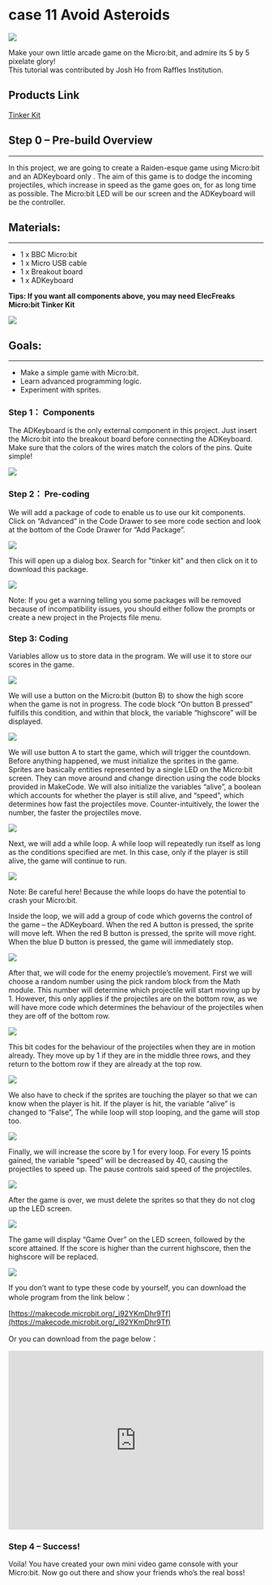 # case 11 Avoid Asteroids 

![](./images/6AIPczM.jpg)

Make your own little arcade game on the Micro:bit, and admire its 5 by 5 pixelate glory!  
This tutorial was contributed by Josh Ho from Raffles Institution.  


## Products Link

[Tinker Kit](https://www.elecfreaks.com/micro-bit-tinker-kit.html)

## Step 0 – Pre-build Overview    
---    

In this project, we are going to create a Raiden-esque game using Micro:bit and an ADKeyboard only . The aim of this game is to dodge the incoming projectiles, which increase in speed as the game goes on, for as long time as possible. The Micro:bit LED will be our screen and the ADKeyboard will be the controller.  


## Materials:    
---  
 
- 1 x BBC Micro:bit  
- 1 x Micro USB cable  
- 1 x Breakout board  
- 1 x ADKeyboard  

**Tips: If you want all components above, you may need ElecFreaks Micro:bit Tinker Kit**  

![](./images/Mp5cNkJ.jpg)   


## Goals:    
---  

- Make a simple game with Micro:bit.    
- Learn advanced programming logic.  
- Experiment with sprites.  


### Step 1： Components  
  
The ADKeyboard is the only external component in this project. Just insert the Micro:bit into the breakout board before connecting the ADKeyboard. Make sure that the colors of the wires match the colors of the pins. Quite simple!  

![](./images/SbMCZYA.jpg)  

### Step 2： Pre-coding  
  
We will add a package of code to enable us to use our kit components. Click on “Advanced” in the Code Drawer to see more code section and look at the bottom of the Code Drawer for “Add Package”.  

![](./images/TCRoSBR.jpg)  

This will open up a dialog box. Search for "tinker kit" and then click on it to download this package.  

![](./images/8a7kDKF.png)  

Note: If you get a warning telling you some packages will be removed because of incompatibility issues, you should either follow the prompts or create a new project in the Projects file menu.  

### Step 3: Coding  
  
Variables allow us to store data in the program. We will use it to store our scores in the game.

![](./images/IpUHtHw.jpg)  

We will use a button on the Micro:bit (button B) to show the high score when the game is not in progress. The code block “On button B pressed” fulfills this condition, and within that block, the variable “highscore” will be displayed.  

![](./images/koVaer9.jpg)  

We will use button A to start the game, which will trigger the countdown. Before anything happened, we must initialize the sprites in the game. Sprites are basically entities represented by a single LED on the Micro:bit screen. They can move around and change direction using the code blocks provided in MakeCode. We will also initialize the variables “alive”, a boolean which accounts for whether the player is still alive, and “speed”, which determines how fast the projectiles move. Counter-intuitively, the lower the number, the faster the projectiles move.  

![](./images/WS9mJfW.jpg)  

Next, we will add a while loop. A while loop will repeatedly run itself as long as the conditions specified are met. In this case, only if the player is still alive, the game will continue to run.

![](./images/lkr8BiI.jpg)  

Note: Be careful here! Because the while loops do have the potential to crash your Micro:bit.

Inside the loop, we will add a group of code which governs the control of the game – the ADKeyboard. When the red A button is pressed, the sprite will move left. When the red B button is pressed, the sprite will move right. When the blue D button is pressed, the game will immediately stop.

![](./images/eLMZEwI.jpg)  

After that, we will code for the enemy projectile’s movement. First we will choose a random number using the pick random block from the Math module. This number will determine which projectile will start moving up by 1. However, this only applies if the projectiles are on the bottom row, as we will have more code which determines the behaviour of the projectiles when they are off of the bottom row.  

![](./images/4WWoybd.jpg)  

This bit codes for the behaviour of the projectiles when they are in motion already. They move up by 1 if they are in the middle three rows, and they return to the bottom row if they are already at the top row.

![](./images/pvmKWJo.jpg)  

We also have to check if the sprites are touching the player so that we can know when the player is hit. If the player is hit, the variable “alive” is changed to “False”, The while loop will stop looping, and the game will stop too.

![](./images/z21zJtA.jpg)  

Finally, we will increase the score by 1 for every loop. For every 15 points gained, the variable “speed” will be decreased by 40, causing the projectiles to speed up. The pause controls said speed of the projectiles.

![](./images/car77QA.jpg)  

After the game is over, we must delete the sprites so that they do not clog up the LED screen.

![](./images/I7IDuAL.jpg)  

The game will display “Game Over” on the LED screen, followed by the score attained. If the score is higher than the current highscore, then the highscore will be replaced.

![](./images/0YPq5ha.jpg)  

If you don’t want to type these code by yourself, you can download the whole program from the link below：  

[https://makecode.microbit.org/_i92YKmDhr9Tf](https://makecode.microbit.org/_i92YKmDhr9Tf)  

Or you can download from the page below：  

<div style="position:relative;height:0;padding-bottom:70%;overflow:hidden;"><iframe style="position:absolute;top:0;left:0;width:100%;height:100%;" src="https://makecode.microbit.org/#pub:_i92YKmDhr9Tf" frameborder="0" sandbox="allow-popups allow-forms allow-scripts allow-same-origin"></iframe></div>  


### Step 4 – Success!

Voila! You have created your own mini video game console with your Micro:bit. Now go out there and show your friends who’s the real boss!  
